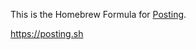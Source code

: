 This is the Homebrew Formula for [Posting](https://github.com/darrenburns/posting).

https://posting.sh
